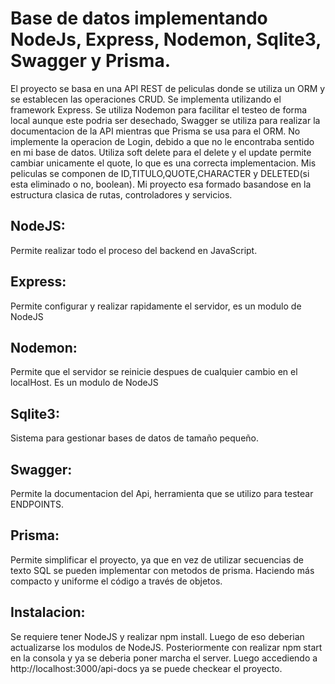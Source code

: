 # Base de datos implementando NodeJs, Express, Nodemon, Sqlite3, Swagger y Prisma.
El proyecto se basa en una API REST  de peliculas donde se utiliza un ORM y se establecen
las operaciones CRUD. Se implementa utilizando el framework Express.
Se utiliza Nodemon para facilitar el testeo de forma local aunque este podria ser desechado, 
Swagger se utiliza para realizar la documentacion de la API mientras que Prisma se usa para el ORM.
No implemente la operacion de Login, debido a que no le encontraba sentido en mi base de datos.
Utiliza soft delete para el delete y el update permite cambiar unicamente el quote, lo que es una correcta implementacion.
Mis peliculas se componen de ID,TITULO,QUOTE,CHARACTER y DELETED(si esta eliminado o no, boolean).
Mi proyecto esa formado basandose en la estructura clasica de rutas, controladores y servicios.
## NodeJS: 
Permite realizar todo el proceso del backend en JavaScript. 
## Express:
Permite configurar y realizar rapidamente el servidor, es un modulo de NodeJS
## Nodemon:
Permite que el servidor se reinicie despues de cualquier cambio en el localHost. Es un modulo de NodeJS
## Sqlite3:
Sistema para gestionar bases de datos de tamaño pequeño.
## Swagger:
Permite la documentacion del Api, herramienta que se utilizo para testear ENDPOINTS.
## Prisma:
Permite simplificar el proyecto, ya que en vez de utilizar secuencias de texto SQL se pueden implementar 
con metodos de prisma. Haciendo más compacto y uniforme el código a través de objetos.
## Instalacion:
Se requiere tener NodeJS y realizar npm install. Luego de eso deberian actualizarse los modulos de NodeJS.
Posteriormente con realizar npm start en la consola y ya se deberia poner  marcha el server.
Luego accediendo a http://localhost:3000/api-docs ya se puede checkear el proyecto.

